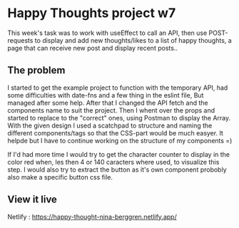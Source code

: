 # Happy Thoughts project w7

This week's task was to work with useEffect to call an API, then use POST-requests to display and add new thoughts/likes to a list of happy thoughts, a page that can receive new post and display recent posts..
## The problem

I started to get the example project to function with the temporary API, had some difficulties with date-fns and a few thing in the eslint file, But managed after some help. After that I changed the API fetch and the components name to suit the project. Then I whent over the props and started to replace to the "correct" ones, using Postman to display the Array. 
With the given design I used a scatchpad to structure and naming the different components/tags so that the CSS-part would be much easyer. It helpde but I have to continue working on the structure of my components =)

If I'd had more time I would try to get the character counter to display in the color red when, les then 4 or 140 caracters where used, to visualize this step. I would also try to extract the button as it's own component probobly also make a specific button css file.
## View it live

Netlify : https://happy-thought-nina-berggren.netlify.app/

